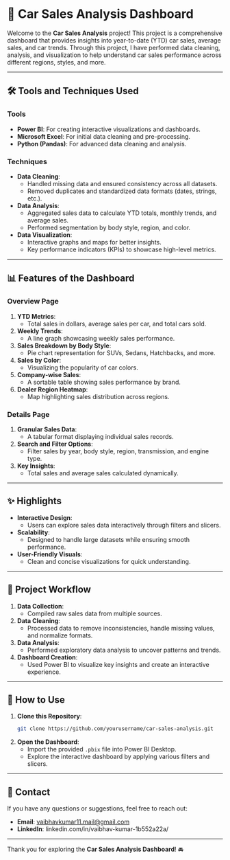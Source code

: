 # 🚗 Car Sales Analysis Dashboard

Welcome to the **Car Sales Analysis** project! This project is a comprehensive dashboard that provides insights into year-to-date (YTD) car sales, average sales, and car trends. Through this project, I have performed data cleaning, analysis, and visualization to help understand car sales performance across different regions, styles, and more. 

---

## 🛠️ Tools and Techniques Used

### Tools
- **Power BI**: For creating interactive visualizations and dashboards.
- **Microsoft Excel**: For initial data cleaning and pre-processing.
- **Python (Pandas)**: For advanced data cleaning and analysis.

### Techniques
- **Data Cleaning**:
  - Handled missing data and ensured consistency across all datasets.
  - Removed duplicates and standardized data formats (dates, strings, etc.).
- **Data Analysis**:
  - Aggregated sales data to calculate YTD totals, monthly trends, and average sales.
  - Performed segmentation by body style, region, and color.
- **Data Visualization**:
  - Interactive graphs and maps for better insights.
  - Key performance indicators (KPIs) to showcase high-level metrics.

---

## 📊 Features of the Dashboard

### **Overview Page**
1. **YTD Metrics**: 
   - Total sales in dollars, average sales per car, and total cars sold.
2. **Weekly Trends**:
   - A line graph showcasing weekly sales performance.
3. **Sales Breakdown by Body Style**:
   - Pie chart representation for SUVs, Sedans, Hatchbacks, and more.
4. **Sales by Color**:
   - Visualizing the popularity of car colors.
5. **Company-wise Sales**:
   - A sortable table showing sales performance by brand.
6. **Dealer Region Heatmap**:
   - Map highlighting sales distribution across regions.

### **Details Page**
1. **Granular Sales Data**:
   - A tabular format displaying individual sales records.
2. **Search and Filter Options**:
   - Filter sales by year, body style, region, transmission, and engine type.
3. **Key Insights**:
   - Total sales and average sales calculated dynamically.

---

## ✨ Highlights
- **Interactive Design**:
  - Users can explore sales data interactively through filters and slicers.
- **Scalability**:
  - Designed to handle large datasets while ensuring smooth performance.
- **User-Friendly Visuals**:
  - Clean and concise visualizations for quick understanding.

---

## 📂 Project Workflow
1. **Data Collection**:
   - Compiled raw sales data from multiple sources.
2. **Data Cleaning**:
   - Processed data to remove inconsistencies, handle missing values, and normalize formats.
3. **Data Analysis**:
   - Performed exploratory data analysis to uncover patterns and trends.
4. **Dashboard Creation**:
   - Used Power BI to visualize key insights and create an interactive experience.

---

## 🚀 How to Use
1. **Clone this Repository**:
   ```bash
   git clone https://github.com/yourusername/car-sales-analysis.git
   ```
2. **Open the Dashboard**:
   - Import the provided `.pbix` file into Power BI Desktop.
   - Explore the interactive dashboard by applying various filters and slicers.

---

## 📧 Contact
If you have any questions or suggestions, feel free to reach out:
- **Email**: vaibhavkumar11.mail@gmail.com
- **LinkedIn**: linkedin.com/in/vaibhav-kumar-1b552a22a/

---

Thank you for exploring the **Car Sales Analysis Dashboard**! 🚘
